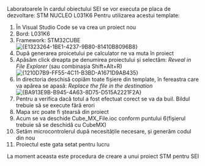 Laboratoarele în cardul obiectului SEI se vor executa pe placa de dezvoltare: STM NUCLEO L031K6 
Pentru utilizarea acestui template:
1. În Visual Studio Code se va crea un proiect nou
2. Bord: L031K6
3. Framework: STM32CUBE
![{E1323264-1BE1-4237-9B80-81410B8096B8}](https://github.com/user-attachments/assets/ac5bcc72-fd56-4fd7-9ff2-200179e6f66a)
5. După generarea proicetului pe calculator ne va muta în proiect
6. Apăsăm click dreapta pe denumirea proiectului și selectăm: _Reveal in File Explorer_ (sau combinașia Shift+Alt+R)
![{1210D7B9-FF55-4C11-B3BD-A1671D9AB435}](https://github.com/user-attachments/assets/9dcc5739-c793-4edb-90a7-26ba9406292f)
8. În directoria deschisă copiăm toate fișiere din template, în fereastra care va apărea se apasă: _Replace the file in the destination_
![{BA913E9B-B945-4A63-8D75-D515A2221F2A}](https://github.com/user-attachments/assets/d31e2085-2cb9-4e29-bfb0-52057ce373ba)
9. Pentru a verifica dacă totul a fost efectuat corect se va da buil. Bildul trebuie să se execute fără erori
10. Mapa src poate fi ștearsă din proiect
11. Acum se va deschide Cube_MX_File.ioc conform puntului 6(fișierul trebuie să se deschidă cu CubeMX)
12. Setăm microcontrolerul după necesitățile necesare, și generăm codul din nou
13. Proiectul este gata setat pentru lucru

La moment aceasta este procedura de creare a unui proiect STM pentru SEI
